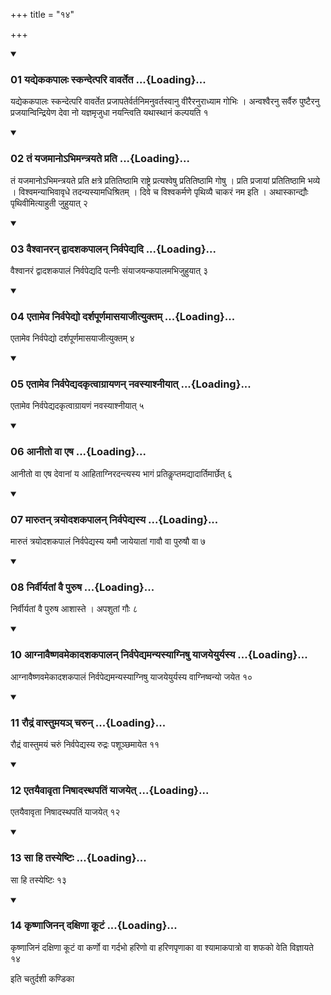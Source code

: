 +++
title = "१४"

+++

<div class="js_include" includetitle="true" newlevelforh1="3" unfilled="" url="/vedAH_yajuH/taittirIyam/sUtram/ApastambaH/shrautam/vishvAsa-prastutiH/09/14/01_yadyekakapAlaH_skandetpari_vAvarteta.md">
<details open><summary><h3>01 यद्येककपालः स्कन्देत्परि वावर्तेत ...{Loading}...</h3></summary>

यद्येककपालः स्कन्देत्परि वावर्तेत प्रजापतेर्वर्तनिमनुवर्तस्वानु वीरैरनुराध्याम गोभिः । अन्वश्वैरनु सर्वैरु पुष्टैरनु प्रजयान्विन्द्रियेण देवा नो यज्ञमृजुधा नयन्त्विति यथास्थानं कल्पयति १
</details>
</div>

<div class="js_include collapsed" newlevelforh1="4" title="सर्वाष् टीकाः" url="/vedAH_yajuH/taittirIyam/sUtram/ApastambaH/shrautam/sarvASh_TIkAH/09/14/01_yadyekakapAlaH_skandetpari_vAvarteta.md"> </div>



<div class="js_include collapsed" newlevelforh1="4" title="मूलम्" url="/vedAH_yajuH/taittirIyam/sUtram/ApastambaH/shrautam/mUlam/09/14/01_yadyekakapAlaH_skandetpari_vAvarteta.md"> </div>


<div class="js_include" includetitle="true" newlevelforh1="3" unfilled="" url="/vedAH_yajuH/taittirIyam/sUtram/ApastambaH/shrautam/vishvAsa-prastutiH/09/14/02_taM_yajamAno-bhimantrayate_prati.md">
<details open><summary><h3>02 तं यजमानोऽभिमन्त्रयते प्रति ...{Loading}...</h3></summary>

तं यजमानोऽभिमन्त्रयते प्रति क्षत्रे प्रतितिष्ठामि राष्ट्रे प्रत्यश्वेषु प्रतितिष्ठामि गोषु । प्रति प्रजायां प्रतितिष्ठामि भव्ये । विश्वमन्याभिवावृधे तदन्यस्यामधिश्रितम् । दिवे च विश्वकर्मणे पृथिव्यै चाकरं नम इति । अथास्कान्द्यौः पृथिवीमित्याहुती जुहुयात् २
</details>
</div>

<div class="js_include collapsed" newlevelforh1="4" title="सर्वाष् टीकाः" url="/vedAH_yajuH/taittirIyam/sUtram/ApastambaH/shrautam/sarvASh_TIkAH/09/14/02_taM_yajamAno-bhimantrayate_prati.md"> </div>



<div class="js_include collapsed" newlevelforh1="4" title="मूलम्" url="/vedAH_yajuH/taittirIyam/sUtram/ApastambaH/shrautam/mUlam/09/14/02_taM_yajamAno-bhimantrayate_prati.md"> </div>


<div class="js_include" includetitle="true" newlevelforh1="3" unfilled="" url="/vedAH_yajuH/taittirIyam/sUtram/ApastambaH/shrautam/vishvAsa-prastutiH/09/14/03_vaishvAnaran_dvAdashakapAlan_nirvapedyadi.md">
<details open><summary><h3>03 वैश्वानरन् द्वादशकपालन् निर्वपेद्यदि ...{Loading}...</h3></summary>

वैश्वानरं द्वादशकपालं निर्वपेद्यदि पत्नीः संयाजयन्कपालमभिजुहुयात् ३
</details>
</div>

<div class="js_include collapsed" newlevelforh1="4" title="सर्वाष् टीकाः" url="/vedAH_yajuH/taittirIyam/sUtram/ApastambaH/shrautam/sarvASh_TIkAH/09/14/03_vaishvAnaran_dvAdashakapAlan_nirvapedyadi.md"> </div>



<div class="js_include collapsed" newlevelforh1="4" title="मूलम्" url="/vedAH_yajuH/taittirIyam/sUtram/ApastambaH/shrautam/mUlam/09/14/03_vaishvAnaran_dvAdashakapAlan_nirvapedyadi.md"> </div>


<div class="js_include" includetitle="true" newlevelforh1="3" unfilled="" url="/vedAH_yajuH/taittirIyam/sUtram/ApastambaH/shrautam/vishvAsa-prastutiH/09/14/04_etAmeva_nirvapedyo_darshapUrNamAsayAjItyuktam.md">
<details open><summary><h3>04 एतामेव निर्वपेद्यो दर्शपूर्णमासयाजीत्युक्तम् ...{Loading}...</h3></summary>

एतामेव निर्वपेद्यो दर्शपूर्णमासयाजीत्युक्तम् ४
</details>
</div>

<div class="js_include collapsed" newlevelforh1="4" title="सर्वाष् टीकाः" url="/vedAH_yajuH/taittirIyam/sUtram/ApastambaH/shrautam/sarvASh_TIkAH/09/14/04_etAmeva_nirvapedyo_darshapUrNamAsayAjItyuktam.md"> </div>



<div class="js_include collapsed" newlevelforh1="4" title="मूलम्" url="/vedAH_yajuH/taittirIyam/sUtram/ApastambaH/shrautam/mUlam/09/14/04_etAmeva_nirvapedyo_darshapUrNamAsayAjItyuktam.md"> </div>


<div class="js_include" includetitle="true" newlevelforh1="3" unfilled="" url="/vedAH_yajuH/taittirIyam/sUtram/ApastambaH/shrautam/vishvAsa-prastutiH/09/14/05_etAmeva_nirvapedyadakRtvAgrAyaNan_navasyAshnIyAt.md">
<details open><summary><h3>05 एतामेव निर्वपेद्यदकृत्वाग्रायणन् नवस्याश्नीयात् ...{Loading}...</h3></summary>

एतामेव निर्वपेद्यदकृत्वाग्रायणं नवस्याश्नीयात् ५
</details>
</div>

<div class="js_include collapsed" newlevelforh1="4" title="सर्वाष् टीकाः" url="/vedAH_yajuH/taittirIyam/sUtram/ApastambaH/shrautam/sarvASh_TIkAH/09/14/05_etAmeva_nirvapedyadakRtvAgrAyaNan_navasyAshnIyAt.md"> </div>



<div class="js_include collapsed" newlevelforh1="4" title="मूलम्" url="/vedAH_yajuH/taittirIyam/sUtram/ApastambaH/shrautam/mUlam/09/14/05_etAmeva_nirvapedyadakRtvAgrAyaNan_navasyAshnIyAt.md"> </div>


<div class="js_include" includetitle="true" newlevelforh1="3" unfilled="" url="/vedAH_yajuH/taittirIyam/sUtram/ApastambaH/shrautam/vishvAsa-prastutiH/09/14/06_AnIto_vA_eSha.md">
<details open><summary><h3>06 आनीतो वा एष ...{Loading}...</h3></summary>

आनीतो वा एष देवानां य आहिताग्निरदन्त्यस्य भागं प्रतिकॢप्तमद्यादार्तिमार्छेत् ६
</details>
</div>

<div class="js_include collapsed" newlevelforh1="4" title="सर्वाष् टीकाः" url="/vedAH_yajuH/taittirIyam/sUtram/ApastambaH/shrautam/sarvASh_TIkAH/09/14/06_AnIto_vA_eSha.md"> </div>



<div class="js_include collapsed" newlevelforh1="4" title="मूलम्" url="/vedAH_yajuH/taittirIyam/sUtram/ApastambaH/shrautam/mUlam/09/14/06_AnIto_vA_eSha.md"> </div>


<div class="js_include" includetitle="true" newlevelforh1="3" unfilled="" url="/vedAH_yajuH/taittirIyam/sUtram/ApastambaH/shrautam/vishvAsa-prastutiH/09/14/07_mArutan_trayodashakapAlan_nirvapedyasya.md">
<details open><summary><h3>07 मारुतन् त्रयोदशकपालन् निर्वपेद्यस्य ...{Loading}...</h3></summary>

मारुतं त्रयोदशकपालं निर्वपेद्यस्य यमौ जायेयातां गावौ वा पुरुषौ वा ७
</details>
</div>

<div class="js_include collapsed" newlevelforh1="4" title="सर्वाष् टीकाः" url="/vedAH_yajuH/taittirIyam/sUtram/ApastambaH/shrautam/sarvASh_TIkAH/09/14/07_mArutan_trayodashakapAlan_nirvapedyasya.md"> </div>



<div class="js_include collapsed" newlevelforh1="4" title="मूलम्" url="/vedAH_yajuH/taittirIyam/sUtram/ApastambaH/shrautam/mUlam/09/14/07_mArutan_trayodashakapAlan_nirvapedyasya.md"> </div>


<div class="js_include" includetitle="true" newlevelforh1="3" unfilled="" url="/vedAH_yajuH/taittirIyam/sUtram/ApastambaH/shrautam/vishvAsa-prastutiH/09/14/08_nirvIryatAM_vai_puruSha.md">
<details open><summary><h3>08 निर्वीर्यतां वै पुरुष ...{Loading}...</h3></summary>

निर्वीर्यतां वै पुरुष आशास्ते । अपशुतां गौः ८
</details>
</div>

<div class="js_include collapsed" newlevelforh1="4" title="सर्वाष् टीकाः" url="/vedAH_yajuH/taittirIyam/sUtram/ApastambaH/shrautam/sarvASh_TIkAH/09/14/08_nirvIryatAM_vai_puruSha.md"> </div>



<div class="js_include collapsed" newlevelforh1="4" title="मूलम्" url="/vedAH_yajuH/taittirIyam/sUtram/ApastambaH/shrautam/mUlam/09/14/08_nirvIryatAM_vai_puruSha.md"> </div>


<div class="js_include" includetitle="true" newlevelforh1="3" unfilled="" url="/vedAH_yajuH/taittirIyam/sUtram/ApastambaH/shrautam/vishvAsa-prastutiH/09/14/10_AgnAvaiShNavamekAdashakapAlan_nirvapedyamanyasyAgniShu_yAjayeyuryasya.md">
<details open><summary><h3>10 आग्नावैष्णवमेकादशकपालन् निर्वपेद्यमन्यस्याग्निषु याजयेयुर्यस्य ...{Loading}...</h3></summary>

आग्नावैष्णवमेकादशकपालं निर्वपेद्यमन्यस्याग्निषु याजयेयुर्यस्य वाग्निष्वन्यो जयेत १०
</details>
</div>

<div class="js_include collapsed" newlevelforh1="4" title="सर्वाष् टीकाः" url="/vedAH_yajuH/taittirIyam/sUtram/ApastambaH/shrautam/sarvASh_TIkAH/09/14/10_AgnAvaiShNavamekAdashakapAlan_nirvapedyamanyasyAgniShu_yAjayeyuryasya.md"> </div>



<div class="js_include collapsed" newlevelforh1="4" title="मूलम्" url="/vedAH_yajuH/taittirIyam/sUtram/ApastambaH/shrautam/mUlam/09/14/10_AgnAvaiShNavamekAdashakapAlan_nirvapedyamanyasyAgniShu_yAjayeyuryasya.md"> </div>


<div class="js_include" includetitle="true" newlevelforh1="3" unfilled="" url="/vedAH_yajuH/taittirIyam/sUtram/ApastambaH/shrautam/vishvAsa-prastutiH/09/14/11_raudraM_vAstumaya~n_charun.md">
<details open><summary><h3>11 रौद्रं वास्तुमयञ् चरुन् ...{Loading}...</h3></summary>

रौद्रं वास्तुमयं चरुं निर्वपेद्यस्य रुद्रः पशूञ्छमायेत ११
</details>
</div>

<div class="js_include collapsed" newlevelforh1="4" title="सर्वाष् टीकाः" url="/vedAH_yajuH/taittirIyam/sUtram/ApastambaH/shrautam/sarvASh_TIkAH/09/14/11_raudraM_vAstumaya~n_charun.md"> </div>



<div class="js_include collapsed" newlevelforh1="4" title="मूलम्" url="/vedAH_yajuH/taittirIyam/sUtram/ApastambaH/shrautam/mUlam/09/14/11_raudraM_vAstumaya~n_charun.md"> </div>


<div class="js_include" includetitle="true" newlevelforh1="3" unfilled="" url="/vedAH_yajuH/taittirIyam/sUtram/ApastambaH/shrautam/vishvAsa-prastutiH/09/14/12_etayaivAvRtA_niShAdasthapatiM_yAjayet.md">
<details open><summary><h3>12 एतयैवावृता निषादस्थपतिं याजयेत् ...{Loading}...</h3></summary>

एतयैवावृता निषादस्थपतिं याजयेत् १२
</details>
</div>

<div class="js_include collapsed" newlevelforh1="4" title="सर्वाष् टीकाः" url="/vedAH_yajuH/taittirIyam/sUtram/ApastambaH/shrautam/sarvASh_TIkAH/09/14/12_etayaivAvRtA_niShAdasthapatiM_yAjayet.md"> </div>



<div class="js_include collapsed" newlevelforh1="4" title="मूलम्" url="/vedAH_yajuH/taittirIyam/sUtram/ApastambaH/shrautam/mUlam/09/14/12_etayaivAvRtA_niShAdasthapatiM_yAjayet.md"> </div>


<div class="js_include" includetitle="true" newlevelforh1="3" unfilled="" url="/vedAH_yajuH/taittirIyam/sUtram/ApastambaH/shrautam/vishvAsa-prastutiH/09/14/13_sA_hi_tasyeShTiH.md">
<details open><summary><h3>13 सा हि तस्येष्टिः ...{Loading}...</h3></summary>

सा हि तस्येष्टिः १३
</details>
</div>

<div class="js_include collapsed" newlevelforh1="4" title="सर्वाष् टीकाः" url="/vedAH_yajuH/taittirIyam/sUtram/ApastambaH/shrautam/sarvASh_TIkAH/09/14/13_sA_hi_tasyeShTiH.md"> </div>



<div class="js_include collapsed" newlevelforh1="4" title="मूलम्" url="/vedAH_yajuH/taittirIyam/sUtram/ApastambaH/shrautam/mUlam/09/14/13_sA_hi_tasyeShTiH.md"> </div>


<div class="js_include" includetitle="true" newlevelforh1="3" unfilled="" url="/vedAH_yajuH/taittirIyam/sUtram/ApastambaH/shrautam/vishvAsa-prastutiH/09/14/14_kRShNAjinan_daxiNA_kUTaM.md">
<details open><summary><h3>14 कृष्णाजिनन् दक्षिणा कूटं ...{Loading}...</h3></summary>

कृष्णाजिनं दक्षिणा कूटं वा कर्णो वा गर्दभो हरिणो वा हरिणपृणाका वा श्यामाकपात्रो वा शफको वेति विज्ञायते १४
</details>
</div>

<div class="js_include collapsed" newlevelforh1="4" title="सर्वाष् टीकाः" url="/vedAH_yajuH/taittirIyam/sUtram/ApastambaH/shrautam/sarvASh_TIkAH/09/14/14_kRShNAjinan_daxiNA_kUTaM.md"> </div>



<div class="js_include collapsed" newlevelforh1="4" title="मूलम्" url="/vedAH_yajuH/taittirIyam/sUtram/ApastambaH/shrautam/mUlam/09/14/14_kRShNAjinan_daxiNA_kUTaM.md"> </div>





  
इति चतुर्दशी कण्डिका 
